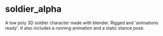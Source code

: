 # soldier_alpha
A low poly 3D soldier character made with blender. Rigged and 'animations ready'. It also includes a running animation and a static stance pose.
